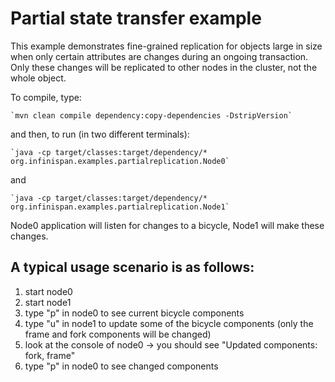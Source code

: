 Partial state transfer example
==============================

This example demonstrates fine-grained replication for objects large in size when
only certain attributes are changes during an ongoing transaction. Only these
changes will be replicated to other nodes in the cluster, not the whole object.

To compile, type:

    `mvn clean compile dependency:copy-dependencies -DstripVersion`
     
and then, to run (in two different terminals):

    `java -cp target/classes:target/dependency/* org.infinispan.examples.partialreplication.Node0` 

and

    `java -cp target/classes:target/dependency/* org.infinispan.examples.partialreplication.Node1`


Node0 application will listen for changes to a bicycle, Node1 will make these changes.


A typical usage scenario is as follows:
---------------------------------------

1. start node0
2. start node1
3. type "p" in node0 to see current bicycle components
4. type "u" in node1 to update some of the bicycle components (only the frame and fork components 
   will be changed) 
5. look at the console of node0 -> you should see "Updated components: fork, frame"
6. type "p" in node0 to see changed components  

